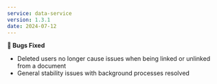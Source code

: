 ```yaml
---
service: data-service
version: 1.3.1
date: 2024-07-12
---
```


**🎁 Bugs Fixed**

* Deleted users no longer cause issues when being linked or unlinked from a document
* General stability issues with background processes resolved
